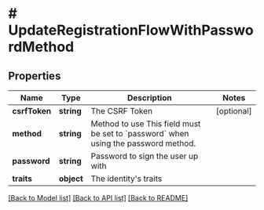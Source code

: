 # # UpdateRegistrationFlowWithPasswordMethod

## Properties

Name | Type | Description | Notes
------------ | ------------- | ------------- | -------------
**csrfToken** | **string** | The CSRF Token | [optional]
**method** | **string** | Method to use  This field must be set to &#x60;password&#x60; when using the password method. |
**password** | **string** | Password to sign the user up with |
**traits** | **object** | The identity&#39;s traits |

[[Back to Model list]](../../README.md#models) [[Back to API list]](../../README.md#endpoints) [[Back to README]](../../README.md)
